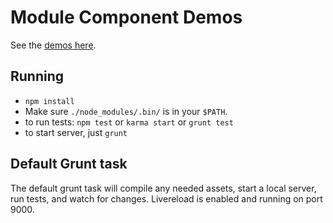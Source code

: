 # Module Component Demos

See the [demos here](http://alampros.github.io/modular-components-demos).


## Running

 - `npm install`
 - Make sure `./node_modules/.bin/` is in your `$PATH`.
 - to run tests: `npm test` or `karma start` or `grunt test`
 - to start server, just `grunt`


## Default Grunt task

The default grunt task will compile any needed assets, start a local server, run tests, and watch for changes. Livereload is enabled and running on port 9000.
